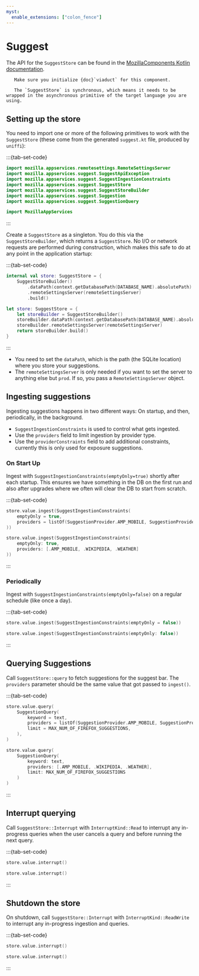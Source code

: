 ```yaml
---
myst:
  enable_extensions: ["colon_fence"]
---
```


# Suggest

The API for the `SuggestStore` can be found in the [MozillaComponents Kotlin documentation](https://mozilla.github.io/application-services/kotlin/kotlin-components-docs/mozilla.appservices.suggest/-suggest-store/index.html).

```{note}
   Make sure you initialize {doc}`viaduct` for this component.
```

```{warning}
   The `SuggestStore` is synchronous, which means it needs to be wrapped in the asynchronous primitive of the target language you are using.
```


## Setting up the store

You need to import one or more of the following primitives to work with the `SuggestStore` (these come from the generated `suggest.kt` file, produced by `uniffi`):

:::{tab-set-code}

```kotlin
import mozilla.appservices.remotesettings.RemoteSettingsServer
import mozilla.appservices.suggest.SuggestApiException
import mozilla.appservices.suggest.SuggestIngestionConstraints
import mozilla.appservices.suggest.SuggestStore
import mozilla.appservices.suggest.SuggestStoreBuilder
import mozilla.appservices.suggest.Suggestion
import mozilla.appservices.suggest.SuggestionQuery
```

```swift
import MozillaAppServices
```
:::

Create a `SuggestStore` as a singleton. You do this via the `SuggestStoreBuilder`, which returns a `SuggestStore`. No I/O or network requests are performed during construction, which makes this safe to do at any point in the application startup:

:::{tab-set-code}
```kotlin
internal val store: SuggestStore = {
    SuggestStoreBuilder()
        .dataPath(context.getDatabasePath(DATABASE_NAME).absolutePath)
        .remoteSettingsServer(remoteSettingsServer)
        .build()
```

```swift
let store: SuggestStore = {
    let storeBuilder = SuggestStoreBuilder()
    storeBuilder.dataPath(context.getDatabasePath(DATABASE_NAME).absolutePath)
    storeBuilder.remoteSettingsServer(remoteSettingsServer)
    return storeBuilder.build()
}
```
:::

* You need to set the `dataPath`, which is the path (the SQLite location) where you store your suggestions.
* The `remoteSettingsServer` is only needed if you want to set the server to anything else but `prod`. If so, you pass a `RemoteSettingsServer` object.

## Ingesting suggestions

Ingesting suggestions happens in two different ways: On startup, and then, periodically, in the background.

* `SuggestIngestionConstraints` is used to control what gets ingested.
* Use the `providers` field to limit ingestion by provider type.
* Use the `providerConstraints` field to add additional constraints, currently this is only used for exposure suggestions.

### On Start Up

Ingest with `SuggestIngestionConstraints(emptyOnly=true)` shortly after each startup. This ensures we have something in the DB on the first run and also after upgrades where we often will clear the DB to start from scratch.

:::{tab-set-code}
```kotlin
store.value.ingest(SuggestIngestionConstraints(
    emptyOnly = true,
    providers = listOf(SuggestionProvider.AMP_MOBILE, SuggestionProvider.WIKIPEDIA, SuggestionProvider.WEATHER)
))
```

```swift
store.value.ingest(SuggestIngestionConstraints(
    emptyOnly: true,
    providers: [.AMP_MOBILE, .WIKIPEDIA, .WEATHER]
))
```
:::

### Periodically

Ingest with `SuggestIngestionConstraints(emptyOnly=false)` on a regular schedule (like once a day).

:::{tab-set-code}
```kotlin
store.value.ingest(SuggestIngestionConstraints(emptyOnly = false))
```

```swift
store.value.ingest(SuggestIngestionConstraints(emptyOnly: false))
```
:::

## Querying Suggestions

Call `SuggestStore::query` to fetch suggestions for the suggest bar. The `providers` parameter should be the same value that got passed to `ingest()`.

:::{tab-set-code}
```kotlin
store.value.query(
    SuggestionQuery(
        keyword = text,
        providers = listOf(SuggestionProvider.AMP_MOBILE, SuggestionProvider.WIKIPEDIA, SuggestionProvider.WEATHER),
        limit = MAX_NUM_OF_FIREFOX_SUGGESTIONS,
    ),
)
```

```swift
store.value.query(
    SuggestionQuery(
        keyword: text,
        providers: [.AMP_MOBILE, .WIKIPEDIA, .WEATHER],
        limit: MAX_NUM_OF_FIREFOX_SUGGESTIONS
    )
)
```
:::

## Interrupt querying

Call `SuggestStore::Interrupt` with `InterruptKind::Read` to interrupt any in-progress queries when the user cancels a query and before running the next query.

:::{tab-set-code}
```kotlin
store.value.interrupt()
```

```swift
store.value.interrupt()
```
:::

## Shutdown the store

On shutdown, call `SuggestStore::Interrupt` with `InterruptKind::ReadWrite` to interrupt any in-progress ingestion and queries.

:::{tab-set-code}
```kotlin
store.value.interrupt()
```

```swift
store.value.interrupt()
```
:::
